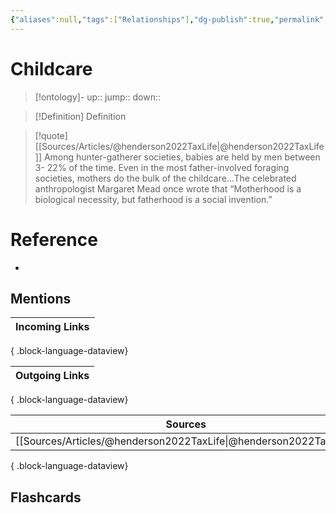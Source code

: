 ```yaml
---
{"aliases":null,"tags":["Relationships"],"dg-publish":true,"permalink":"/cards/childcare/","dgPassFrontmatter":true}
---
```


# Childcare

> [!ontology]-
> up:: 
> jump:: 
> down:: 

> [!Definition] Definition

> [!quote] [[Sources/Articles/@henderson2022TaxLife\|@henderson2022TaxLife]]
> Among hunter-gatherer societies, babies are held by men between 3 22% of the time. Even in the most father-involved foraging societies, mothers do the bulk of the childcare...The celebrated anthropologist Margaret Mead once wrote that “Motherhood is a biological necessity, but fatherhood is a social invention.”

# Reference

- 

## Mentions

| Incoming Links |
| -------------- |

{ .block-language-dataview}

| Outgoing Links |
| -------------- |

{ .block-language-dataview}

| Sources                                                              |
| -------------------------------------------------------------------- |
| [[Sources/Articles/@henderson2022TaxLife\|@henderson2022TaxLife]] |

{ .block-language-dataview}

## Flashcards
